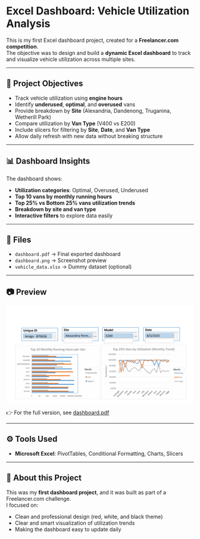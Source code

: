 # Excel Dashboard: Vehicle Utilization Analysis

This is my first Excel dashboard project, created for a **Freelancer.com competition**.  
The objective was to design and build a **dynamic Excel dashboard** to track and visualize vehicle utilization across multiple sites.

---

## 📝 Project Objectives
- Track vehicle utilization using **engine hours**
- Identify **underused**, **optimal**, and **overused** vans
- Provide breakdown by **Site** (Alexandria, Dandenong, Truganina, Wetherill Park)
- Compare utilization by **Van Type** (V400 vs E200)
- Include slicers for filtering by **Site**, **Date**, and **Van Type**
- Allow daily refresh with new data without breaking structure

---

## 📊 Dashboard Insights
The dashboard shows:
- **Utilization categories**: Optimal, Overused, Underused  
- **Top 10 vans by monthly running hours**
- **Top 25% vs Bottom 25% vans utilization trends**
- **Breakdown by site and van type**
- **Interactive filters** to explore data easily

---

## 📂 Files
- `dashboard.pdf` → Final exported dashboard
- `dashboard.png` → Screenshot preview
- `vehicle_data.xlsx` → Dummy dataset (optional)

---

## 📷 Preview
![Dashboard Preview](Dashboard.png)

👉 For the full version, see [dashboard.pdf](dashboard.pdf)

---

## ⚙️ Tools Used
- **Microsoft Excel**: PivotTables, Conditional Formatting, Charts, Slicers

---

## 🙋 About this Project
This was my **first dashboard project**, and it was built as part of a Freelancer.com challenge.  
I focused on:
- Clean and professional design (red, white, and black theme)
- Clear and smart visualization of utilization trends
- Making the dashboard easy to update daily

